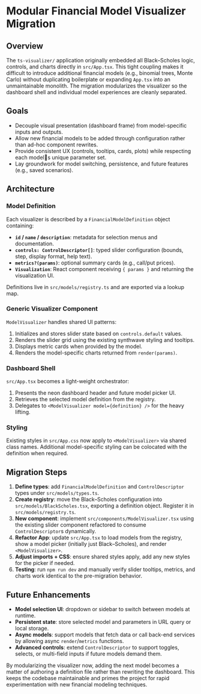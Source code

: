 # Modular Financial Model Visualizer Migration

## Overview

The `ts-visualizer/` application originally embedded all Black–Scholes logic, controls, and charts directly in `src/App.tsx`. This tight coupling makes it difficult to introduce additional financial models (e.g., binomial trees, Monte Carlo) without duplicating boilerplate or expanding `App.tsx` into an unmaintainable monolith. The migration modularizes the visualizer so the dashboard shell and individual model experiences are cleanly separated.

## Goals

- Decouple visual presentation (dashboard frame) from model-specific inputs and outputs.
- Allow new financial models to be added through configuration rather than ad-hoc component rewrites.
- Provide consistent UX (controls, tooltips, cards, plots) while respecting each models unique parameter set.
- Lay groundwork for model switching, persistence, and future features (e.g., saved scenarios).

## Architecture

### Model Definition

Each visualizer is described by a `FinancialModelDefinition` object containing:

- **`id` / `name` / `description`**: metadata for selection menus and documentation.
- **`controls: ControlDescriptor[]`**: typed slider configuration (bounds, step, display format, help text).
- **`metrics?(params)`**: optional summary cards (e.g., call/put prices).
- **`Visualization`**: React component receiving `{ params }` and returning the visualization UI.

Definitions live in `src/models/registry.ts` and are exported via a lookup map.

### Generic Visualizer Component

`ModelVisualizer` handles shared UI patterns:

1. Initializes and stores slider state based on `controls.default` values.
2. Renders the slider grid using the existing synthwave styling and tooltips.
3. Displays metric cards when provided by the model.
4. Renders the model-specific charts returned from `render(params)`.

### Dashboard Shell

`src/App.tsx` becomes a light-weight orchestrator:

1. Presents the neon dashboard header and future model picker UI.
2. Retrieves the selected model definition from the registry.
3. Delegates to `<ModelVisualizer model={definition} />` for the heavy lifting.

### Styling

Existing styles in `src/App.css` now apply to `<ModelVisualizer>` via shared class names. Additional model-specific styling can be colocated with the definition when required.

## Migration Steps

1. **Define types**: add `FinancialModelDefinition` and `ControlDescriptor` types under `src/models/types.ts`.
2. **Create registry**: move the Black–Scholes configuration into `src/models/BlackScholes.tsx`, exporting a definition object. Register it in `src/models/registry.ts`.
3. **New component**: implement `src/components/ModelVisualizer.tsx` using the existing slider component refactored to consume `ControlDescriptor`s dynamically.
4. **Refactor App**: update `src/App.tsx` to load models from the registry, show a model picker (initially just Black–Scholes), and render `<ModelVisualizer>`.
5. **Adjust imports + CSS**: ensure shared styles apply, add any new styles for the picker if needed.
6. **Testing**: run `npm run dev` and manually verify slider tooltips, metrics, and charts work identical to the pre-migration behavior.

## Future Enhancements

- **Model selection UI**: dropdown or sidebar to switch between models at runtime.
- **Persistent state**: store selected model and parameters in URL query or local storage.
- **Async models**: support models that fetch data or call back-end services by allowing async `render`/`metrics` functions.
- **Advanced controls**: extend `ControlDescriptor` to support toggles, selects, or multi-field inputs if future models demand them.

By modularizing the visualizer now, adding the next model becomes a matter of authoring a definition file rather than rewriting the dashboard. This keeps the codebase maintainable and primes the project for rapid experimentation with new financial modeling techniques.

